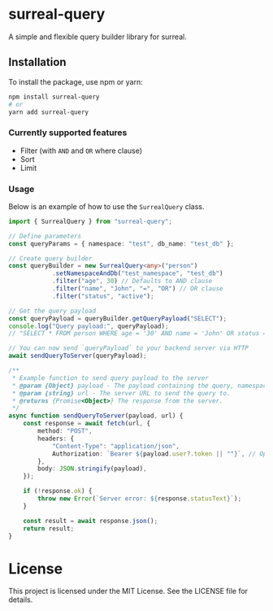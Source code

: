 # surreal-query

A simple and flexible query builder library for surreal.

## Installation

To install the package, use npm or yarn:

```sh
npm install surreal-query
# or
yarn add surreal-query
```

### Currently supported features

* Filter (with `AND` and `OR` where clause)
* Sort
* Limit

### Usage

Below is an example of how to use the `SurrealQuery` class.

```ts
import { SurrealQuery } from "surreal-query";

// Define parameters
const queryParams = { namespace: "test", db_name: "test_db" };

// Create query builder
const queryBuilder = new SurrealQuery<any>("person")
			.setNamespaceAndDb("test_namespace", "test_db")
			.filter("age", 30) // Defaults to AND clause
			.filter("name", "John", "=", "OR") // OR clause
			.filter("status", "active");

// Get the query payload
const queryPayload = queryBuilder.getQueryPayload("SELECT");
console.log("Query payload:", queryPayload);
// "SELECT * FROM person WHERE age = '30' AND name = 'John' OR status = 'active'"

// You can now send `queryPayload` to your backend server via HTTP
await sendQueryToServer(queryPayload);

/**
 * Example function to send query payload to the server
 * @param {Object} payload - The payload containing the query, namespace, and db_name.
 * @param {string} url - The server URL to send the query to.
 * @returns {Promise<Object>} The response from the server.
 */
async function sendQueryToServer(payload, url) {
	const response = await fetch(url, {
		method: "POST",
		headers: {
			"Content-Type": "application/json",
			Authorization: `Bearer ${payload.user?.token || ""}`, // Optional JWT token
		},
		body: JSON.stringify(payload),
	});

	if (!response.ok) {
		throw new Error(`Server error: ${response.statusText}`);
	}

	const result = await response.json();
	return result;
}
```

# License

This project is licensed under the MIT License. See the LICENSE file for details.
